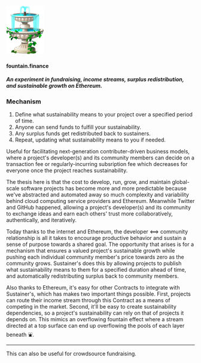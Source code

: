 ![alt text](/imgs/fountain.png "Fountain") 
#### fountain.finance

##### An experiment in fundraising, income streams, surplus redistribution, and sustainable growth on Ethereum.

### Mechanism

1. Define what sustainability means to your project over a specified period of time.
2. Anyone can send funds to fulfill your sustainability.
3. Any surplus funds get redistributed back to sustainers.
4. Repeat, updating what sustainability means to you if needed.

Useful for facilitating next-generation contributer-driven business models, where a project's developer(s) and its community members can decide on a transaction fee or regularly-incurring subsription fee which decreases for everyone once the project reaches sustainability.

The thesis here is that the cost to develop, run, grow, and maintain global-scale software projects has become more and more predictable because we've abstracted and automated away so much complexity and variability behind cloud computing service providers and Ethereum. Meanwhile Twitter and GitHub happened, allowing a project's developer(s) and its community to exchange ideas and earn each others' trust more collaboratively, authentically, and iteratively. 

Today thanks to the internet and Ethereum, the developer <==> community relationship is all it takes to encourage productive behavior and sustain a sense of purpose towards a shared goal. The opportunity that arises is for a mechanism that ensures a valued project's sustainable growth while pushing each individual community member's price towards zero as the community grows. Sustainer's does this by allowing projects to publish what sustainability means to them for a specified duration ahead of time, and automatically redistributing surplus back to community members.

Also thanks to Ethereum, it's easy for other Contracts to integrate with Sustainer's, which has makes two important things possible. First, projects can route their income stream through this Contract as a means of competing in the market. Second, it'll be easy to create sustainability dependencies, so a project's sustainability can rely on that of projects it depends on. This mimics an overflowing fountain effect where a stream directed at a top surface can end up overflowing the pools of each layer beneath ⛲️.


___

This can also be useful for crowdsource fundraising.